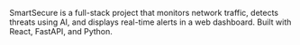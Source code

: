 SmartSecure is a full-stack project that monitors network traffic, detects threats using AI, and displays real-time alerts in a web dashboard. Built with React, FastAPI, and Python.
